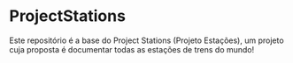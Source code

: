 # ProjectStations
Este repositório é a base do Project Stations (Projeto Estações), um projeto cuja proposta é documentar todas as estações de trens do mundo!
